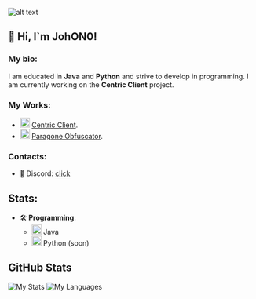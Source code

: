 ![alt text](https://raw.githubusercontent.com/username/projectname/commit/img.png)

## 👋 Hi, I`m JohON0!

### My bio:
I am educated in **Java** and **Python** and strive to develop in programming. I am currently working on the **Centric Client** project.

### My Works:
- <img src="https://i.imgur.com/0jsHcqo.png" alt="centric" width="20" height="20"> [Centric Client](https://discord.gg/JHYHqMUsYT).
- <img src="https://i.imgur.com/u09JWOi.png" alt="paragone" width="20" height="20"> [Paragone Obfuscator](https://discord.gg/JujjcWg9).

### Contacts:
- 💬 Discord: [click](https://discord.com/users/645149664911425557)

## Stats:
- 🛠️ **Programming**: 
  - <img src="https://cdn.coursehunter.net/category/java.png" alt="Java" width="20" height="20"> Java
  - <img src="https://beecoder.org/media/logo/python_beecoder.org.png" alt="Python (soon)" width="20" height="20"> Python (soon)


## GitHub Stats
![My Stats](https://github-readme-stats.vercel.app/api?username=JohON0&show_icons=true&theme=transparent)
![My Languages](https://github-readme-stats.vercel.app/api/top-langs/?username=JohON0&layout=compact&theme=transparent)
